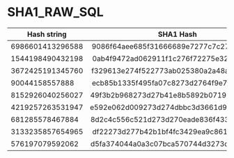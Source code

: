 # SHA1_RAW_SQL

| Hash string                | SHA1 Hash                                     | Raw output            |Query |
| -------------------------- |:---------------------------------------------:|:---------------------:|:----:|
| 6986601413296588           |9086f64aee685f31666689e7277c7c27dc9c78ae       | ���J�h_1ff��'\|\|'ܜx� |'\|\|' | 
| 1544198490432198           |0ab4f9472ad062911f1c276f72275e323ec0ea06       | ��G*�b�'or'^2>��   |'or'  |          
| 3672425191345760           |f329613e274f522773ab025380a2a48a65dc8c9d       | �)a>'OR's�S����e܌�  |'OR'  |
| 90044158557888             |ecb85b1335f495fa07c8273d2764f9e7381569c9       | �\[5����'='d��8i�  |'='   |
| 8152926040256027           |49f3b2b968273d27b41e8b5892b0719858fd1608       | I�h'='��X��q�X�    |'='   |
| 4219257263531947           |e592e062d009273d274dbbc3d3661d9b4ef58724       | ��b� '='M���f�N��$   |'='   |
| 681285578467884            |8d2c4c556c521d273d270eade836f4338a03904d       | �,LUlR'='��6�3��M  |'='   |
| 3133235857654965           |df22273d277b42b1bf4fc3429ea9c861ae869844       | �"'='{B��O�B���a���D  |'='   |
| 576197079592062            |d5fa374044a0a3c07bca570744d3273d276c3511       | ��7@D���{�WD�'='l5  |'='   |
